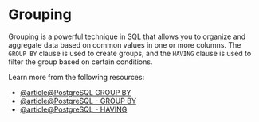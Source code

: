 # Grouping

Grouping is a powerful technique in SQL that allows you to organize and aggregate data based on common values in one or more columns. The `GROUP BY` clause is used to create groups, and the `HAVING` clause is used to filter the group based on certain conditions.

Learn more from the following resources:

- [@article@PostgreSQL GROUP BY](https://www.postgresqltutorial.com/postgresql-tutorial/postgresql-group-by/)
- [@article@PostgreSQL - GROUP BY](https://www.tutorialspoint.com/postgresql/postgresql_group_by.htm)
- [@article@PostgreSQL - HAVING](https://www.postgresqltutorial.com/postgresql-tutorial/postgresql-having/)
